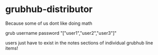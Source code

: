 # grubhub-distributor
Because some of us dont like doing math

grub username password "[\"user1\",\"user2\",\"user3\"]"

users just have to exist in the notes sections of individual grubhub line items!

